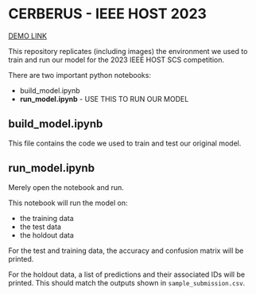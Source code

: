 # CERBERUS - IEEE HOST 2023
[DEMO LINK](https://youtu.be/JxXAU5iE-uA)

This repository replicates (including images) the environment we used to train and run our model for the 2023 IEEE HOST SCS competition.

There are two important python notebooks:
 - build_model.ipynb
 - **run_model.ipynb** - USE THIS TO RUN OUR MODEL

## build_model.ipynb
This file contains the code we used to train and test our original model.

## run_model.ipynb
Merely open the notebook and run.

This notebook will run the model on:

 - the training data
 - the test data
 - the holdout data

For the test and training data, the accuracy and confusion matrix will be printed.

For the holdout data, a list of predictions and their associated IDs will be printed.
This should match the outputs shown in `sample_submission.csv`. 
